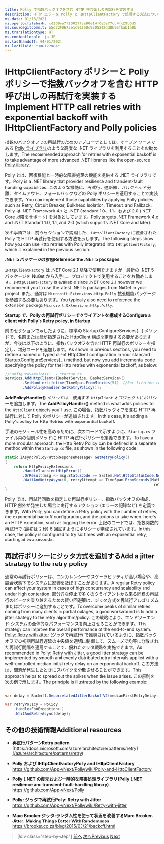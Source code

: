```yaml
---
title: Polly で指数バックオフを含む HTTP 呼び出しの再試行を実装する
description: HTTP エラーを Polly と IHttpClientFactory で処理する方法について説明します
ms.date: 01/13/2021
ms.openlocfilehash: cd209aa7f2802ffea80e14f0e3e77cc4fc29b6d5
ms.sourcegitcommit: b5d2290673e1c91260c9205202dd8b95fbab1a0b
ms.translationtype: HT
ms.contentlocale: ja-JP
ms.lasthandoff: 04/01/2021
ms.locfileid: "106122964"
---
```

# <a name="implement-http-call-retries-with-exponential-backoff-with-ihttpclientfactory-and-polly-policies"></a><span data-ttu-id="35b58-103">IHttpClientFactory ポリシーと Polly ポリシーで指数バックオフを含む HTTP 呼び出しの再試行を実装する</span><span class="sxs-lookup"><span data-stu-id="35b58-103">Implement HTTP call retries with exponential backoff with IHttpClientFactory and Polly policies</span></span>

<span data-ttu-id="35b58-104">指数のバックオフでの再試行のためのアプローチとしては、オープン ソースである [Polly ライブラリ](https://github.com/App-vNext/Polly)のような高度な .NET ライブラリを利用することをお勧めします。</span><span class="sxs-lookup"><span data-stu-id="35b58-104">The recommended approach for retries with exponential backoff is to take advantage of more advanced .NET libraries like the open-source [Polly library](https://github.com/App-vNext/Polly).</span></span>

<span data-ttu-id="35b58-105">Polly とは、回復機能と一時的な障害処理の機能を提供する .NET ライブラリです。</span><span class="sxs-lookup"><span data-stu-id="35b58-105">Polly is a .NET library that provides resilience and transient-fault handling capabilities.</span></span> <span data-ttu-id="35b58-106">このような機能は、再試行、遮断器、バルクヘッド分離、タイムアウト、フォールバックなどの Polly ポリシーを適用することで実装できます。</span><span class="sxs-lookup"><span data-stu-id="35b58-106">You can implement those capabilities by applying Polly policies such as Retry, Circuit Breaker, Bulkhead Isolation, Timeout, and Fallback.</span></span> <span data-ttu-id="35b58-107">Polly は .NET Framework 4.x と .NET Standard 1.0、1.1、および 2.0 (.NET Core 以降をサポート) を対象としています。</span><span class="sxs-lookup"><span data-stu-id="35b58-107">Polly targets .NET Framework 4.x and .NET Standard 1.0, 1.1, and 2.0 (which supports .NET Core and later).</span></span>

<span data-ttu-id="35b58-108">次の手順では、前のセクションで説明した、`IHttpClientFactory` に統合された Polly で HTTP 再試行を使用する方法を示します。</span><span class="sxs-lookup"><span data-stu-id="35b58-108">The following steps show how you can use Http retries with Polly integrated into `IHttpClientFactory`, which is explained in the previous section.</span></span>

<span data-ttu-id="35b58-109">**.NET 5 パッケージの参照**</span><span class="sxs-lookup"><span data-stu-id="35b58-109">**Reference the .NET 5 packages**</span></span>

<span data-ttu-id="35b58-110">`IHttpClientFactory` は .NET Core 2.1 以降で使用できますが、最新の .NET 5 パッケージを NuGet から入手し、プロジェクトで使用することをお勧めします。</span><span class="sxs-lookup"><span data-stu-id="35b58-110">`IHttpClientFactory` is available since .NET Core 2.1 however we recommend you to use the latest .NET 5 packages from NuGet in your project.</span></span> <span data-ttu-id="35b58-111">また、通常は `Microsoft.Extensions.Http.Polly` 拡張機能パッケージを参照する必要もあります。</span><span class="sxs-lookup"><span data-stu-id="35b58-111">You typically also need to reference the extension package `Microsoft.Extensions.Http.Polly`.</span></span>

<span data-ttu-id="35b58-112">**Startup で、Polly の再試行ポリシーでクライアントを構成する**</span><span class="sxs-lookup"><span data-stu-id="35b58-112">**Configure a client with Polly's Retry policy, in Startup**</span></span>

<span data-ttu-id="35b58-113">前のセクションで示したように、標準の Startup.ConfigureServices(...) メソッドで、名前または型が指定された HttpClient 構成を定義する必要がありますが、今後は以下のように、指数バックオフを含む HTTP 再試行のポリシーを指定し、増分コードを追加します。</span><span class="sxs-lookup"><span data-stu-id="35b58-113">As shown in previous sections, you need to define a named or typed client HttpClient configuration in your standard Startup.ConfigureServices(...) method, but now, you add incremental code specifying the policy for the Http retries with exponential backoff, as below:</span></span>

```csharp
//ConfigureServices()  - Startup.cs
services.AddHttpClient<IBasketService, BasketService>()
        .SetHandlerLifetime(TimeSpan.FromMinutes(5))  //Set lifetime to five minutes
        .AddPolicyHandler(GetRetryPolicy());
```

<span data-ttu-id="35b58-114">**AddPolicyHandler()** メソッドは、使用する `HttpClient` オブジェクトにポリシーを追加します。</span><span class="sxs-lookup"><span data-stu-id="35b58-114">The **AddPolicyHandler()** method is what adds policies to the `HttpClient` objects you'll use.</span></span> <span data-ttu-id="35b58-115">この場合、指数バックオフを含む HTTP 再試行に対して Polly のポリシーが追加されます。</span><span class="sxs-lookup"><span data-stu-id="35b58-115">In this case, it's adding a Polly's policy for Http Retries with exponential backoff.</span></span>

<span data-ttu-id="35b58-116">手法のモジュール性を高めるために、次のコードで示すように、`Startup.cs` ファイル内の個別メソッドに HTTP 再試行ポリシーを定義できます。</span><span class="sxs-lookup"><span data-stu-id="35b58-116">To have a more modular approach, the Http Retry Policy can be defined in a separate method within the `Startup.cs` file, as shown in the following code:</span></span>

```csharp
static IAsyncPolicy<HttpResponseMessage> GetRetryPolicy()
{
    return HttpPolicyExtensions
        .HandleTransientHttpError()
        .OrResult(msg => msg.StatusCode == System.Net.HttpStatusCode.NotFound)
        .WaitAndRetryAsync(6, retryAttempt => TimeSpan.FromSeconds(Math.Pow(2,
                                                                    retryAttempt)));
}
```

<span data-ttu-id="35b58-117">Polly では、再試行回数を指定した再試行ポリシー、指数バックオフの構成、HTTP 例外が発生した場合に実行するアクション (エラーの記録など) を定義できます。</span><span class="sxs-lookup"><span data-stu-id="35b58-117">With Polly, you can define a Retry policy with the number of retries, the exponential backoff configuration, and the actions to take when there's an HTTP exception, such as logging the error.</span></span> <span data-ttu-id="35b58-118">上記のコードでは、指数関数的再試行で (最初は 2 秒) 6 回試すようにポリシーが構成されています。</span><span class="sxs-lookup"><span data-stu-id="35b58-118">In this case, the policy is configured to try six times with an exponential retry, starting at two seconds.</span></span>

## <a name="add-a-jitter-strategy-to-the-retry-policy"></a><span data-ttu-id="35b58-119">再試行ポリシーにジッタ方式を追加する</span><span class="sxs-lookup"><span data-stu-id="35b58-119">Add a jitter strategy to the retry policy</span></span>

<span data-ttu-id="35b58-120">通常の再試行ポリシーは、コンカレンシーやスケーラビリティが高い場合や、高競合状態下でシステムに影響を及ぼすことがあります。</span><span class="sxs-lookup"><span data-stu-id="35b58-120">A regular Retry policy can affect your system in cases of high concurrency and scalability and under high contention.</span></span> <span data-ttu-id="35b58-121">部分的な停止で多くのクライアントから来る同様の再試行のピークを乗り越えるための賢い回避策は、ジッタ方式を再試行アルゴリズムまたはポリシーに追加することです。</span><span class="sxs-lookup"><span data-stu-id="35b58-121">To overcome peaks of similar retries coming from many clients in partial outages, a good workaround is to add a jitter strategy to the retry algorithm/policy.</span></span> <span data-ttu-id="35b58-122">この戦略により、エンドツーエンド システムの全体的なパフォーマンスを向上させることができます。</span><span class="sxs-lookup"><span data-stu-id="35b58-122">This strategy can improve the overall performance of the end-to-end system.</span></span> <span data-ttu-id="35b58-123">[Polly: Retry with Jitter](https://github.com/App-vNext/Polly/wiki/Retry-with-jitter) (ジッタで再試行) で推奨されているように、指数バックオフでの初期再試行遅延の中央値を適切に制御して、スムーズで均等に分散された再試行間隔を適用することで、優れたジッタ戦略を実施できます。</span><span class="sxs-lookup"><span data-stu-id="35b58-123">As recommended in [Polly: Retry with Jitter](https://github.com/App-vNext/Polly/wiki/Retry-with-jitter), a good jitter strategy can be implemented by smooth and evenly distributed retry intervals applied with a well-controlled median initial retry delay on an exponential backoff.</span></span> <span data-ttu-id="35b58-124">この方法は、問題が発生したときにスパイクを分散させることができます。</span><span class="sxs-lookup"><span data-stu-id="35b58-124">This approach helps to spread out the spikes when the issue arises.</span></span> <span data-ttu-id="35b58-125">この原則を次の例で示します。</span><span class="sxs-lookup"><span data-stu-id="35b58-125">The principle is illustrated by the following example:</span></span>

```csharp

var delay = Backoff.DecorrelatedJitterBackoffV2(medianFirstRetryDelay: TimeSpan.FromSeconds(1), retryCount: 5);

var retryPolicy = Policy
    .Handle<FooException>()
    .WaitAndRetryAsync(delay);
```

## <a name="additional-resources"></a><span data-ttu-id="35b58-126">その他の技術情報</span><span class="sxs-lookup"><span data-stu-id="35b58-126">Additional resources</span></span>

- <span data-ttu-id="35b58-127">**再試行パターン**</span><span class="sxs-lookup"><span data-stu-id="35b58-127">**Retry pattern**</span></span>  
  [https://docs.microsoft.com/azure/architecture/patterns/retry](/azure/architecture/patterns/retry)

- <span data-ttu-id="35b58-128">**Polly および IHttpClientFactory**</span><span class="sxs-lookup"><span data-stu-id="35b58-128">**Polly and IHttpClientFactory**</span></span>  
  <https://github.com/App-vNext/Polly/wiki/Polly-and-HttpClientFactory>

- <span data-ttu-id="35b58-129">**Polly (.NET の復元および一時的な障害処理ライブラリ)**</span><span class="sxs-lookup"><span data-stu-id="35b58-129">**Polly (.NET resilience and transient-fault-handling library)**</span></span>  
  <https://github.com/App-vNext/Polly>

- <span data-ttu-id="35b58-130">**Polly: ジッタで再試行**</span><span class="sxs-lookup"><span data-stu-id="35b58-130">**Polly: Retry with Jitter**</span></span>  
  <https://github.com/App-vNext/Polly/wiki/Retry-with-jitter>

- <span data-ttu-id="35b58-131">**Marc Brooker.ジッタ:ランダム性を使って状況を改善する**</span><span class="sxs-lookup"><span data-stu-id="35b58-131">**Marc Brooker. Jitter: Making Things Better With Randomness**</span></span>  
  <https://brooker.co.za/blog/2015/03/21/backoff.html>

>[!div class="step-by-step"]
><span data-ttu-id="35b58-132">[前へ](use-httpclientfactory-to-implement-resilient-http-requests.md)
>[次へ](implement-circuit-breaker-pattern.md)</span><span class="sxs-lookup"><span data-stu-id="35b58-132">[Previous](use-httpclientfactory-to-implement-resilient-http-requests.md)
[Next](implement-circuit-breaker-pattern.md)</span></span>
